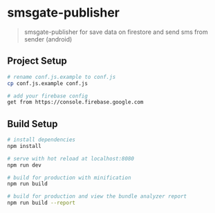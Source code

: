 # smsgate-publisher

> smsgate-publisher for save data on firestore and send sms from sender (android)

## Project Setup

``` bash
# rename conf.js.example to conf.js
cp conf.js.example conf.js

# add your firebase config
get from https://console.firebase.google.com

```

## Build Setup

``` bash
# install dependencies
npm install

# serve with hot reload at localhost:8080
npm run dev

# build for production with minification
npm run build

# build for production and view the bundle analyzer report
npm run build --report
```
